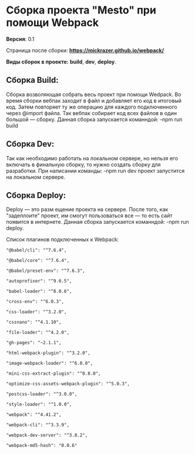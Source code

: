 # Сборка проекта "Mesto" при помощи Webpack

**Версия**: 0.1

Страница после сборки: 
**https://mickrazer.github.io/webpack/**

**Виды сборок в проекте:**
**build**, **dev**, **deploy**.

## Сборка Build:

Сборка возволяющая собрать весь проект при помощи Wedpack. Во время сборки вебпак заходит в файл и добавляет его код в итоговый код. Затем повторяет ту же операцию для каждого подключенного через @import файла. Так вебпак собирает код всех файлов в один большой — сборку. Данная сборка запускается команндой: -npm run build

## Сборка Dev: 

Так как необходимо работать на локальном сервере, но нельзя его включать в финальную сборку, то нужно создать сборку для разработки. При написании команды: -npm run dev проект запустится на локальном сервере.

## Сборка Deploy:

Deploy — это разм ещение проекта на сервере. После того, как "задеплоите" проект, им смогут пользоваться все — то есть сайт появится в интернете. Данная сборка запускается команндой: -npm run deploy.

Cписок плагинов подключенных к Webpack:

    "@babel/cli": "^7.6.4",
    
    "@babel/core": "^7.6.4",
    
    "@babel/preset-env": "^7.6.3",
    
    "autoprefixer": "^9.6.5",
    
    "babel-loader": "^8.0.6",
    
    "cross-env": "^6.0.3",
    
    "css-loader": "^3.2.0",
    
    "cssnano": "^4.1.10",
    
    "file-loader": "^4.2.0",
    
    "gh-pages": "~2.1.1",
    
    "html-webpack-plugin": "^3.2.0",
    
    "image-webpack-loader": "^6.0.0",
    
    "mini-css-extract-plugin": "^0.8.0",
    
    "optimize-css-assets-webpack-plugin": "^5.0.3",
    
    "postcss-loader": "^3.0.0",
    
    "style-loader": "^1.0.0",
    
    "webpack": "^4.41.2",
    
    "webpack-cli": "^3.3.9",
    
    "webpack-dev-server": "^3.8.2",
    
    "webpack-md5-hash": "0.0.6"

